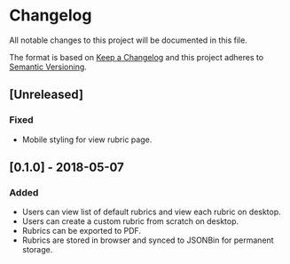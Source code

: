 # Changelog
All notable changes to this project will be documented in this file.

The format is based on [Keep a Changelog](http://keepachangelog.com/en/1.0.0/)
and this project adheres to [Semantic Versioning](http://semver.org/spec/v2.0.0.html).

## [Unreleased]

### Fixed
- Mobile styling for view rubric page.

## [0.1.0] - 2018-05-07

### Added
- Users can view list of default rubrics and view each rubric on desktop.
- Users can create a custom rubric from scratch on desktop.
- Rubrics can be exported to PDF.
- Rubrics are stored in browser and synced to JSONBin for permanent storage.
